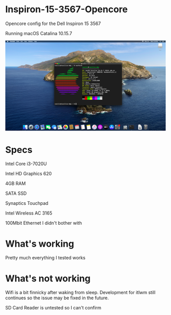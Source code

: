 # Inspiron-15-3567-Opencore

Opencore config for the Dell Inspiron 15 3567

Running macOS Catalina 10.15.7

![Neofetch pic](https://raw.githubusercontent.com/toniker/Inspiron-15-3567-Opencore/main/Neofetch.png?token=AJMG7MPLGIUDKULRPTTUDJC7XOSYK)
# Specs
Intel Core i3-7020U

Intel HD Graphics 620

4GB RAM

SATA SSD

Synaptics Touchpad

Intel Wireless AC 3165

100Mbit Ethernet I didn't bother with


# What's working

Pretty much everything I tested works

# What's not working

Wifi is a bit finnicky after waking from sleep. Development for itlwm still continues so the issue may be fixed in the future.

SD Card Reader is untested so I can't confirm
